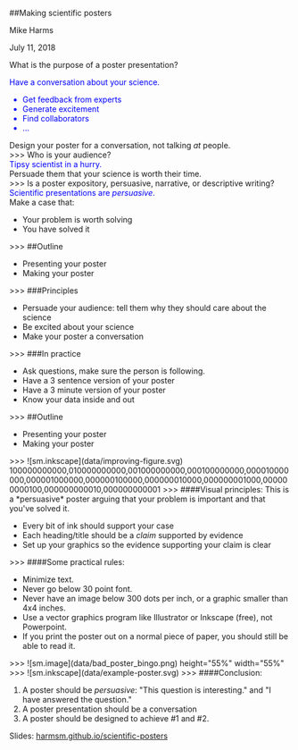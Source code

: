 ##Making scientific posters

Mike Harms

July 11, 2018

>>>
What is the purpose of a poster presentation?
<div class="fragment" style="color:blue">
    Have a conversation about your science.
    <ul>
        <li>Get feedback from experts</li>
        <li>Generate excitement</li>
        <li>Find collaborators</li>
        <li>...</li>
    </ul>
</div>
<div class="fragment">Design your poster for a conversation, not talking <em>at</em> people.</div>
>>>
Who is your audience?
<div class="fragment" style="color:blue">
    Tipsy scientist in a hurry.
</div>
<div class="fragment">Persuade them that your science is worth their time.</div>
>>>
Is a poster expository, persuasive, narrative, or descriptive writing?
<div class="fragment" style="color:blue">
    Scientific presentations are <em>persuasive</em>.<br/>
</div>
<div class="fragment">
    Make a case that:<br/>
    <ul>
        <li>Your problem is worth solving</li>
        <li>You have solved it</li>
    </ul>
</div>
>>>
##Outline
<ul>
    <li>Presenting your poster</li>
    <li>Making your poster</li>
</ul>
>>>
###Principles
<ul>
    <li>Persuade your audience: tell them why they should care about the science</li>
    <li class="fragment">Be excited about your science</li>
    <li class="fragment">Make your poster a conversation</li>
</ul>
>>>
###In practice
<ul>
    <li>Ask questions, make sure the person is following.</li>
    <li class="fragment">Have a 3 sentence version of your poster</li>
    <li class="fragment">Have a 3 minute version of your poster</li>
    <li class="fragment">Know your data inside and out</li>
</ul>
>>>
##Outline
<ul>
    <li>Presenting your poster</li>
    <li>Making your poster</li>
</ul>
>>>
![sm.inkscape](data/improving-figure.svg) 100000000000,010000000000,001000000000,000100000000,000010000000,000001000000,000000100000,000000010000,000000001000,000000000100,000000000010,000000000001
>>>
####Visual principles: 
This is a *persuasive* poster arguing that your problem is important and that you've solved it. 
<ul>
    <li class="fragment">Every bit of ink should support your case</li>
    <li class="fragment">Each heading/title should be a <em>claim</em> supported by evidence</li>
    <li class="fragment">Set up your graphics so the evidence supporting your claim is clear</li>
</ul>
>>>
####Some practical rules:
<ul>
    <li>Minimize text.</li>
    <li class="fragment">Never go below 30 point font.</li>
    <li class="fragment">Never have an image below 300 dots per inch, or a graphic smaller than 4x4 inches.</li>
    <li class="fragment">Use a vector graphics program like Illustrator or Inkscape (free), <bold>not</bold> Powerpoint.</li>
    <li class="fragment">If you print the poster out on a normal piece of paper, you should still be able to read it.</li>
</ul>
>>>
![sm.image](data/bad_poster_bingo.png) height="55%" width="55%"
>>>
![sm.inkscape](data/example-poster.svg)
>>>
####Conclusion:
<ol>
    <li class="fragment">A poster should be <em>persuasive</em>: "This question is interesting." and "I have answered the question."</li>
    <li class="fragment">A poster presentation should be a conversation</li>
    <li class="fragment">A poster should be designed to achieve #1 and #2.</li>
</ol>
    
Slides: [harmsm.github.io/scientific-posters](https://harmsm.github.io/scientific-posters)
